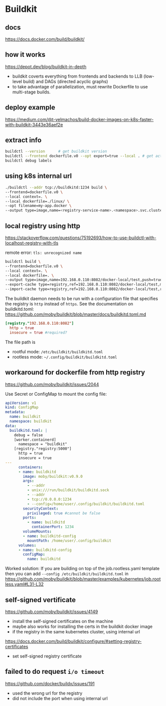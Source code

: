 # Buildkit

## docs
https://docs.docker.com/build/buildkit/

## how it works
https://depot.dev/blog/buildkit-in-depth
- buildkit coverts everything from frontends and backends to LLB (low-level build) and DAGs (directed acyclic graphs)
- to take advantage of parallelization, must rewrite Dockerfile to use multi-stage builds.

## deploy example
https://medium.com/@t-velmachos/build-docker-images-on-k8s-faster-with-buildkit-3443e36aef2e

## extract info
```sh
buildctl --version      # get buildkit version
buildctl --frontend dockerfile.v0 --opt export=true --local . # get active builders
buildctl debug labels
```

## using k8s internal url
```sh
./buildctl --addr tcp://buildkitd:1234 build \
--frontend=dockerfile.v0 \
--local context=. \
--local dockerfile=./linux/ \
--opt filename=my-app.docker \
--output type=image,name=<registry-service-name>.<namespace>.svc.cluster.local:5000/dev/test,push=true,registry.insecure=true
```

## local registry using http
https://stackoverflow.com/questions/75192693/how-to-use-buildctl-with-localhost-registry-with-tls

remote error: `tls: unrecognized name`
```sh
buildctl build \
--frontend=dockerfile.v0 \
--local context=. \
--local dockerfile=. \
--output type=image,name=192.168.0.110:8082/docker-local/test,push=true,registry.insecure=true \
--export-cache type=registry,ref=192.168.0.110:8082/docker-local/test,mode=max,push=true,registry.insecure=true \
--import-cache type=registry,ref=192.168.0.110:8082/docker-local/test,registry.insecure=true 
```

The buildkit daemon needs to be run with a configuration file that specifies the registry is `http` instead of `https`. 
See the documentation on buildkitd.toml: https://github.com/moby/buildkit/blob/master/docs/buildkitd.toml.md
```toml
[registry."192.168.0.110:8082"]
  http = true
  insecure = true #required?
```
The file path is 
- rootful mode: `/etc/buildkit/buildkitd.toml`
- rootless mode: `~/.config/buildkit/buildkitd.toml`

## workaround for dockerfile from http registry
https://github.com/moby/buildkit/issues/2044

Use Secret or ConfigMap to mount the config file: 
```yaml
apiVersion: v1
kind: ConfigMap
metadata:
  name: buildkit
  namespace: buildkit
data:
  buildkitd.toml: |
    debug = false
    [worker.containerd]
      namespace = "buildkit"
    [registry."registry:5000"]
      http = true
      insecure = true
---
      containers:
      - name: buildkitd
        image: moby/buildkit:v0.9.0
        args:
          - --addr
          - unix:///run/buildkit/buildkitd.sock
          - --addr
          - tcp://0.0.0.0:1234
          - --config=/home/user/.config/buildkit/buildkitd.toml
        securityContext:
          privileged: true #cannot be false
        ports:
          - name: buildkitd
            containerPort: 1234
        volumeMounts:
        - name: buildkitd-config
          mountPath: /home/user/.config/buildkit
      volumes:
      - name: buildkitd-config
        configMap:
          name: buildkitd
```

Worked solution:
If you are building on top of the job.rootless.yaml template
then you can add `--config /etc/buildkit/buildkitd.toml`
in https://github.com/moby/buildkit/blob/master/examples/kubernetes/job.rootless.yaml#L31-L32

## self-signed vertificate
https://github.com/moby/buildkit/issues/4149
- install the self-signed certificates on the machine
- maybe also works for installing the certs in the buildkit docker image
- if the registry in the same kubernetes cluster, using internal url

https://docs.docker.com/build/buildkit/configure/#setting-registry-certificates
- set self-signed registry certificate

## failed to do request `i/o timeout`
https://github.com/docker/buildx/issues/191
- used the wrong url for the registry
- did not include the port when using internal url
